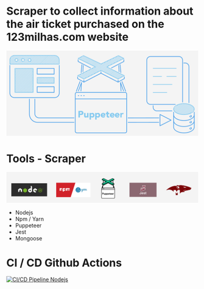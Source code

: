 # Scraper to collect information about the air ticket purchased on the 123milhas.com website

![alt text](./requirements/scraper-diagram.png?raw=true)

# Tools - Scraper

![alt text](./requirements/tools.png?raw=true)

- Nodejs
- Npm / Yarn
- Puppeteer
- Jest
- Mongoose

# CI / CD Github Actions

[![CI/CD Pipeline Nodejs](https://github.com/mayconaraujosantos/fly-easy-eticket-123milhas/actions/workflows/node.js.yml/badge.svg)](https://github.com/mayconaraujosantos/fly-easy-eticket-123milhas/actions/workflows/node.js.yml)

